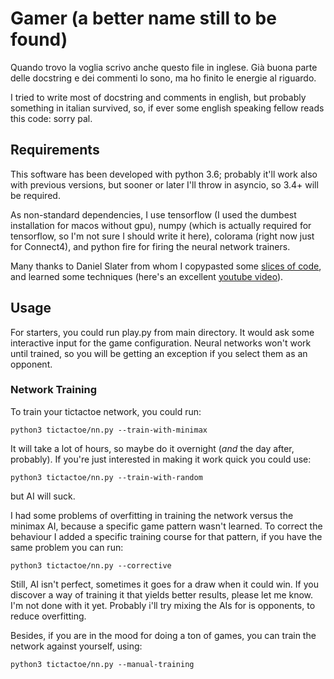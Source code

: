 # Gamer (a better name still to be found)

Quando trovo la voglia scrivo anche questo file in inglese.
Già buona parte delle docstring e dei commenti lo sono,
ma ho finito le energie al riguardo.

I tried to write most of docstring and comments in english, but
probably something in italian survived, so, if ever some english
speaking fellow reads this code: sorry pal.

## Requirements

This software has been developed with python 3.6; probably it'll work
also with previous versions, but sooner or later I'll throw in
asyncio, so 3.4+ will be required.

As non-standard dependencies, I use tensorflow (I used the dumbest
installation for macos without gpu), numpy (which is actually
required for tensorflow, so I'm not sure I should write it here),
colorama (right now just for Connect4), and python fire for
firing the neural network trainers.

Many thanks to Daniel Slater from whom
I copypasted some [slices of code](https://github.com/DanielSlater/AlphaToe), and learned some techniques
(here's an excellent [youtube video](https://www.youtube.com/watch?v=Meb5hApAnj4)).

## Usage

For starters, you could run play.py from main directory.
It would ask some interactive input for the game configuration.
Neural networks won't work until trained, so you will be getting an
exception if you select them as an opponent.

### Network Training

To train your tictactoe network, you could run:
```
python3 tictactoe/nn.py --train-with-minimax
```
It will take a lot of hours, so maybe do it overnight (*and* the day after, probably).
If you're just interested in making it work quick you could use:
```
python3 tictactoe/nn.py --train-with-random
```
but AI will suck.

I had some problems of overfitting in training the network versus the
minimax AI, because a specific game pattern wasn't learned. To
correct the behaviour I added a specific training course for that
pattern, if you have the same problem you can run:
```
python3 tictactoe/nn.py --corrective
```
Still, AI isn't perfect, sometimes it goes for a draw when it could win.
If you discover a way of training it that yields better results,
please let me know. I'm not done with it yet. Probably i'll try mixing
the AIs for is opponents, to reduce overfitting.

Besides, if you are in the mood for doing a ton of games, you can
train the network against yourself, using:
```
python3 tictactoe/nn.py --manual-training
```
